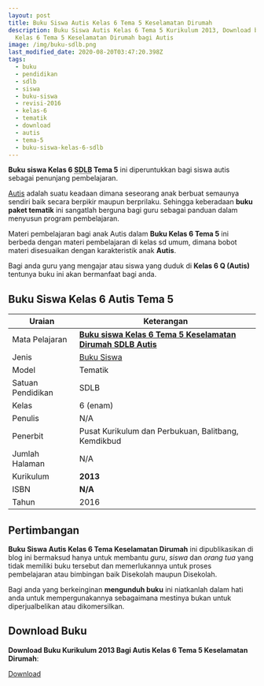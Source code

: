 ```yaml
---
layout: post
title: Buku Siswa Autis Kelas 6 Tema 5 Keselamatan Dirumah
description: Buku Siswa Autis Kelas 6 Tema 5 Kurikulum 2013, Download buku
  Kelas 6 Tema 5 Keselamatan Dirumah bagi Autis
image: /img/buku-sdlb.png
last_modified_date: 2020-08-20T03:47:20.398Z
tags:
  - buku
  - pendidikan
  - sdlb
  - siswa
  - buku-siswa
  - revisi-2016
  - kelas-6
  - tematik
  - download
  - autis
  - tema-5
  - buku-siswa-kelas-6-sdlb
---
```


**Buku siswa Kelas 6 <abbr title="tempat bermain Dasar Luar Biasa">SDLB</abbr> Tema 5** ini diperuntukkan bagi siswa autis sebagai penunjang pembelajaran.

[Autis](/teori/apa-itu-autisme) adalah suatu keadaan dimana seseorang anak berbuat semaunya sendiri baik secara berpikir maupun berprilaku. Sehingga keberadaan **buku paket tematik** ini sangatlah berguna bagi guru sebagai panduan dalam menyusun program pembelajaran.

Materi pembelajaran bagi anak Autis dalam **Buku Kelas 6 Tema 5** ini berbeda dengan materi pembelajaran di kelas sd umum, dimana bobot materi disesuaikan dengan karakteristik anak **Autis**.

Bagi anda guru yang mengajar atau siswa yang duduk di **Kelas 6 Q (Autis)** tentunya buku ini akan bermanfaat bagi anda.

## Buku Siswa Kelas 6 Autis Tema 5 

|Uraian|Keterangan|
| --- | --- |
|Mata Pelajaran|<a href="/bse/buku-siswa-autis-kelas-6-tema-5-keselamatan-dirumah" title="Buku siswa Kelas 6 Tema 5 Keselamatan Dirumah SDLB Autis"><strong>Buku siswa Kelas 6 Tema 5 Keselamatan Dirumah SDLB Autis</strong></a>|
|Jenis|<a href="/bse" title="Buku Siswa" target="_blank">Buku Siswa</a>|
|Model|Tematik|
|Satuan Pendidikan|SDLB|
|Kelas|6 (enam)|
|Penulis|N/A|
|Penerbit|Pusat Kurikulum dan Perbukuan, Balitbang, Kemdikbud|
|Jumlah Halaman|N/A|
|Kurikulum|<strong>2013</strong>|
|ISBN|<strong>N/A</strong>|
|Tahun|2016|

## Pertimbangan
**Buku Siswa Autis Kelas 6 Tema Keselamatan Dirumah** ini dipublikasikan di blog ini bermaksud hanya untuk membantu _guru_, _siswa_ dan _orang tua_ yang tidak memiliki buku tersebut dan memerlukannya untuk proses pembelajaran atau bimbingan baik Disekolah maupun Disekolah.

Bagi anda yang berkeinginan <b>mengunduh buku</b> ini niatkanlah dalam hati anda untuk mempergunakannya sebagaimana mestinya bukan untuk diperjualbelikan atau dikomersilkan.
  
## Download Buku
**Download Buku Kurikulum 2013 Bagi Autis Kelas 6 Tema 5 Keselamatan Dirumah**:
<p class="center"><a class="button download" href="https://docs.google.com/uc?export=download&id=1thnbkPEs8TiWx_E_dwwuaLrdeLtXNrKr" rel="nofollow" target="_blank" title="Download Buku Siswa Autis Kelas 6 Tema Keselamatan Dirumah">Download</a></p>
